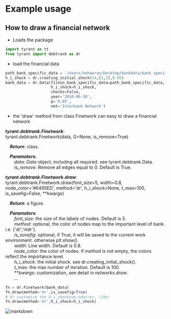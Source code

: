 <!-- markdownlint-disable MD033 -->
# Example usage

## How to draw a financial network

* Loads the package

```python
import tyrant as tt
from tyrant import debtrank as dr
```

* load the financial data

```python
path_bank_specific_data = '/Users/hehaoran/Desktop/bankdata/bank_specific_data(2010, 6, 30).csv'
h_i_shock = dr.creating_initial_shock(14,[1,2],0.05)
bank_data = dr.Data(filein_bank_specific_data=path_bank_specific_data,
                    h_i_shock=h_i_shock,
                    checks=False,
                    year='2010-06-30',
                    p='0.05',
                    net='Interbank Network')
```

* the 'draw' method from class Finetwork can easy to draw a financial network

***tyrant.debtrank.Finetwork***:  
tyrant.debtrank.Finetwork(data, G=None, is_remove=True)

&emsp;***Return***: class.

&emsp;***Paramaters***:  
&emsp;&emsp;*data*: *Data* object, including all required. see tyrant.debtrank.Data.  
&emsp;&emsp;*is_remove*: Remove all edges equal to 0. Default is True.

***tyrant.debtrank.Finetwork.draw***:  
tyrant.debtrank.Finetwork.draw(font_size=5, width=0.8, node_color='#6495ED', method='dr', h_i_shock=None, t_max=100, is_savefig=False, **kwargs)

&emsp;***Return***: a figure.

&emsp;***Paramaters***:  
&emsp;&emsp;*font_size*: the size of the labels of nodes. Default is 5.  
&emsp;&emsp;*method*: optional, the color of nodes map to the important level of bank. i.e. {'dr','nldr'}.  
&emsp;&emsp;*is_savefig*: optional, if True, it will be saved to the current work environment. otherwise *plt.show()*.  
&emsp;&emsp;*width*: Line width. Default is 0.8.  
&emsp;&emsp;*node_color*: the color of nodes. if *method* is not empty, the colors reflect the importance level.  
&emsp;&emsp;*h_i_shock*: the initial shock. see dr.creating_initial_shock().  
&emsp;&emsp;*t_max*: the max number of iteration. Default is 100.  
&emsp;&emsp;***kwargs*: customization, see detail in *networkx.draw*.  
&emsp;&emsp;...

```python
fn = dr.Finetwork(bank_data)
fn.draw(method='dr',is_savefig=True)
# Or customize the h_i_shock<np.ndarry>. like:
fn.draw(method='dr',h_i_shock=h_i_shock)
```

![markdown](https://raw.githubusercontent.com/hehaoran-ori/Tyrant/master/tools/InterbankNetwork20100630.png)
